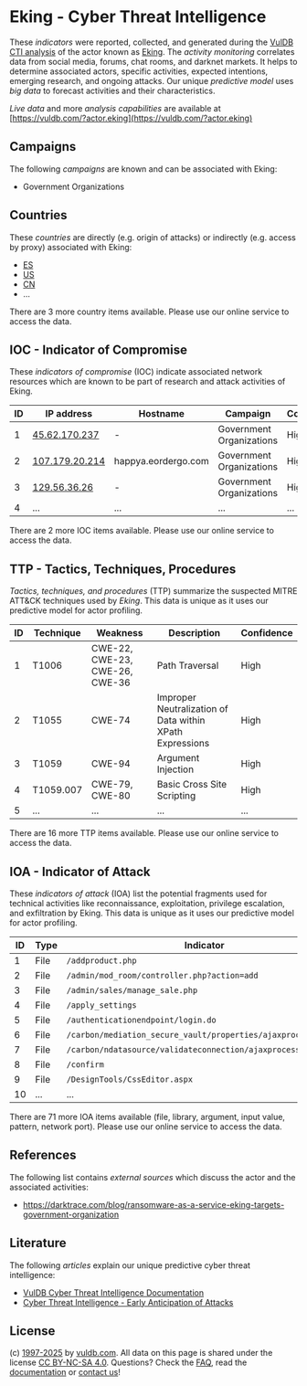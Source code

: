 # Eking - Cyber Threat Intelligence

These _indicators_ were reported, collected, and generated during the [VulDB CTI analysis](https://vuldb.com/?kb.cti) of the actor known as [Eking](https://vuldb.com/?actor.eking). The _activity monitoring_ correlates data from social media, forums, chat rooms, and darknet markets. It helps to determine associated actors, specific activities, expected intentions, emerging research, and ongoing attacks. Our unique _predictive model_ uses _big data_ to forecast activities and their characteristics.

_Live data_ and more _analysis capabilities_ are available at [https://vuldb.com/?actor.eking](https://vuldb.com/?actor.eking)

## Campaigns

The following _campaigns_ are known and can be associated with Eking:

* Government Organizations

## Countries

These _countries_ are directly (e.g. origin of attacks) or indirectly (e.g. access by proxy) associated with Eking:

* [ES](https://vuldb.com/?country.es)
* [US](https://vuldb.com/?country.us)
* [CN](https://vuldb.com/?country.cn)
* ...

There are 3 more country items available. Please use our online service to access the data.

## IOC - Indicator of Compromise

These _indicators of compromise_ (IOC) indicate associated network resources which are known to be part of research and attack activities of Eking.

ID | IP address | Hostname | Campaign | Confidence
-- | ---------- | -------- | -------- | ----------
1 | [45.62.170.237](https://vuldb.com/?ip.45.62.170.237) | - | Government Organizations | High
2 | [107.179.20.214](https://vuldb.com/?ip.107.179.20.214) | happya.eordergo.com | Government Organizations | High
3 | [129.56.36.26](https://vuldb.com/?ip.129.56.36.26) | - | Government Organizations | High
4 | ... | ... | ... | ...

There are 2 more IOC items available. Please use our online service to access the data.

## TTP - Tactics, Techniques, Procedures

_Tactics, techniques, and procedures_ (TTP) summarize the suspected MITRE ATT&CK techniques used by _Eking_. This data is unique as it uses our predictive model for actor profiling.

ID | Technique | Weakness | Description | Confidence
-- | --------- | -------- | ----------- | ----------
1 | T1006 | CWE-22, CWE-23, CWE-26, CWE-36 | Path Traversal | High
2 | T1055 | CWE-74 | Improper Neutralization of Data within XPath Expressions | High
3 | T1059 | CWE-94 | Argument Injection | High
4 | T1059.007 | CWE-79, CWE-80 | Basic Cross Site Scripting | High
5 | ... | ... | ... | ...

There are 16 more TTP items available. Please use our online service to access the data.

## IOA - Indicator of Attack

These _indicators of attack_ (IOA) list the potential fragments used for technical activities like reconnaissance, exploitation, privilege escalation, and exfiltration by Eking. This data is unique as it uses our predictive model for actor profiling.

ID | Type | Indicator | Confidence
-- | ---- | --------- | ----------
1 | File | `/addproduct.php` | High
2 | File | `/admin/mod_room/controller.php?action=add` | High
3 | File | `/admin/sales/manage_sale.php` | High
4 | File | `/apply_settings` | High
5 | File | `/authenticationendpoint/login.do` | High
6 | File | `/carbon/mediation_secure_vault/properties/ajaxprocessor.jsp` | High
7 | File | `/carbon/ndatasource/validateconnection/ajaxprocessor.jsp` | High
8 | File | `/confirm` | Medium
9 | File | `/DesignTools/CssEditor.aspx` | High
10 | ... | ... | ...

There are 71 more IOA items available (file, library, argument, input value, pattern, network port). Please use our online service to access the data.

## References

The following list contains _external sources_ which discuss the actor and the associated activities:

* https://darktrace.com/blog/ransomware-as-a-service-eking-targets-government-organization

## Literature

The following _articles_ explain our unique predictive cyber threat intelligence:

* [VulDB Cyber Threat Intelligence Documentation](https://vuldb.com/?kb.cti)
* [Cyber Threat Intelligence - Early Anticipation of Attacks](https://www.scip.ch/en/?labs.20201022)

## License

(c) [1997-2025](https://vuldb.com/?kb.changelog) by [vuldb.com](https://vuldb.com/?kb.about). All data on this page is shared under the license [CC BY-NC-SA 4.0](https://creativecommons.org/licenses/by-nc-sa/4.0/). Questions? Check the [FAQ](https://vuldb.com/?kb.faq), read the [documentation](https://vuldb.com/?kb) or [contact us](https://vuldb.com/?contact)!
